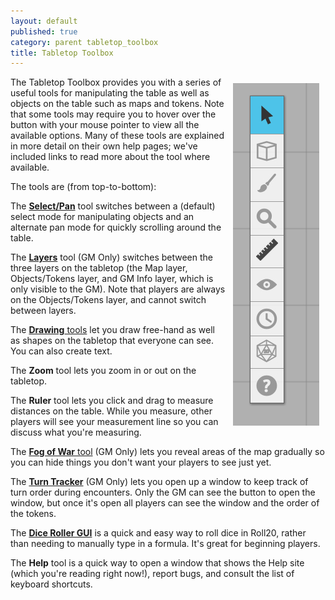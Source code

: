 ```yaml
---
layout: default
published: true
category: parent tabletop_toolbox
title: Tabletop Toolbox
---
```


<img src="/images/toolbox.jpg" align="right" hspace="10" vspace="10" />

The Tabletop Toolbox provides you with a series of useful tools for manipulating the table as well as objects on the table such as maps and tokens. Note that some tools may require you to hover over the button with your mouse pointer to view all the available options. Many of these tools are explained in more detail on their own help pages; we've included links to read more about the tool where available.

The tools are (from top-to-bottom):

The [**Select/Pan**](/tabletop-toolbox-select-and-pan) tool switches between a (default) select mode for manipulating objects and an alternate pan mode for quickly scrolling around the table.

The [**Layers**](/tabletop-toolbox-layers) tool (GM Only) switches between the three layers on the tabletop (the Map layer, Objects/Tokens layer, and GM Info layer, which is only visible to the GM). Note that players are always on the Objects/Tokens layer, and cannot switch between layers.

The [**Drawing** tools](/tabletop-toolbox-drawing-tools) let you draw free-hand as well as shapes on the tabletop that everyone can see. You can also create text.

The **Zoom** tool lets you zoom in or out on the tabletop.

The **Ruler** tool lets you click and drag to measure distances on the table. While you measure, other players will see your measurement line so you can discuss what you're measuring.

The [**Fog of War** tool](/tabletop-toolbox-fog-of-war) (GM Only) lets you reveal areas of the map gradually so you can hide things you don't want your players to see just yet.

The [**Turn Tracker**](/tabletop-toolbox-turn-tracker) (GM Only) lets you open up a window to keep track of turn order during encounters. Only the GM can see the button to open the window, but once it's open all players can see the window and the order of the tokens.

The [**Dice Roller GUI**](/tabletop-toolbox-dice-roller-gui) is a quick and easy way to roll dice in Roll20, rather than needing to manually type in a formula. It's great for beginning players.

The **Help** tool is a quick way to open a window that shows the Help site (which you're reading right now!), report bugs, and consult the list of keyboard shortcuts.

